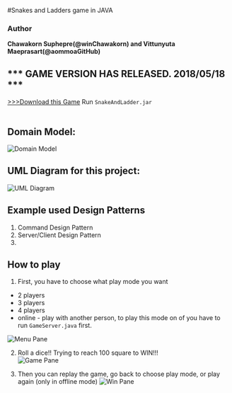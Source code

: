 #Snakes and Ladders game in JAVA
### Author
**Chawakorn Suphepre(@winChawakorn) and Vittunyuta Maeprasart(@aommoaGitHub)**

## *** GAME VERSION HAS RELEASED.  2018/05/18 ***
<a href="https://github.com/winChawakorn/TypingThrower/raw/master/TypingThrower.jar"> >>>Download this Game</a> Run `SnakeAndLadder.jar`</br></br>

## Domain Model:
![Domain Model](http://i.imgur.com/YAQjAF5.jpg)

## UML Diagram for this project:
![UML Diagram](http://i.imgur.com/YAQjAF5.jpg)

## Example used Design Patterns
1. Command Design Pattern
2. Server/Client Design Pattern
3.

## How to play

1. First, you have to choose what play mode you want
* 2 players
* 3 players
* 4 players
* online - play with another person, to play this mode on of you have to run `GameServer.java` first.<br>

![Menu Pane](http://i.imgur.com/YAQjAF5.jpg)

2. Roll a dice!! Trying to reach 100 square to WIN!!!<br>
![Game Pane](http://i.imgur.com/YAQjAF5.jpg)

3. Then you can replay the game, go back to choose play mode, or play again (only in offline mode)
![Win Pane](http://i.imgur.com/YAQjAF5.jpg)
